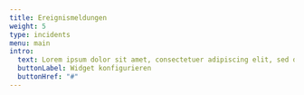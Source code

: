 ```yaml
---
title: Ereignismeldungen
weight: 5
type: incidents
menu: main
intro:
  text: Lorem ipsum dolor sit amet, consectetuer adipiscing elit, sed diam nonummy nibh euismod tincidunt ut laoreet dolore magna aliquam erat volutpat. Ut wisi enim ad minim veniam, quis nostrud exerci tation ullamcorper suscipit lobortis nisl ut aliquip ex ea commodo consequat
  buttonLabel: Widget konfigurieren
  buttonHref: "#"
---
```

